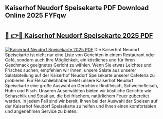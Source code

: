 ## Kaiserhof Neudorf Speisekarte PDF Download Online 2025 FYFqw

# <h2><a href="http://gc7gszx.nevu.top/?p=Kaiserhof+Neudorf+Speisekarte">🔗 👉🔴 Kaiserhof Neudorf Speisekarte 2025 PDF</a></h2>

[![Kaiserhof Neudorf Speisekarte 2025 PDF](https://i.imgur.com/dBaPXMq.png)](http://gc7gszx.nevu.top/?p=Kaiserhof+Neudorf+Speisekarte)
Die Kaiserhof Neudorf Speisekarte ist nicht nur eine Liste von Gerichten in einem Restaurant oder Café, sondern auch Ihre Möglichkeit, ein köstliches und für Ihren Geschmack geeignetes Gericht zu wählen. Wenn Sie etwas Leichtes und Frisches suchen, empfehlen wir Ihnen, unsere Salate aus unserer Salatabteilung auf der Kaiserhof Neudorf Speisekarte unserer Cafeteria zu probieren. Für Fleischliebhaber bietet unsere Kaiserhof Neudorf Speisekarte eine große Auswahl an Gerichten: Rindfleisch, Schweinefleisch, Huhn und Fisch. Unseren Auserwählten bieten wir köstliche Gerichte wie Schaschlik und Steak an, die bei frischem, natürlichem Feuer zubereitet werden. In jedem Fall sind wir bereit, Ihnen bei der Auswahl der Speisen auf der Kaiserhof Neudorf Speisekarte zu helfen und Ihnen einen komfortablen und angenehmen Service zu bieten.
